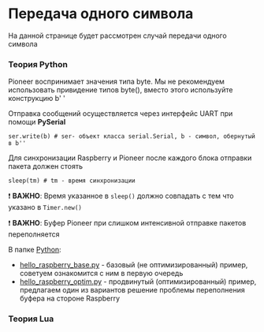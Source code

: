 # Передача одного символа

На данной странице будет рассмотрен случай передачи одного символа

### Теория Python

Pioneer воспринимает значения типа byte. Мы не рекомендуем использовать привидение типов byte(), вместо этого используйте конструкцию b' '

Отправка сообщений осуществляется через интерфейс UART при помощи __PySerial__

```
ser.write(b) # ser- объект класса serial.Serial, b - символ, обернутый в b'' 
```

Для синхронизации Raspberry и Pioneer после каждого блока отправки пакета должен стоять

```
sleep(tm) # tm - время синхронизации
```
 :heavy_exclamation_mark: __ВАЖНО__: Время указанное в ```sleep()``` должно совпадать с тем что указано в ```Timer.new()```

:heavy_exclamation_mark: __ВАЖНО__: Буфер Pioneer при слишком интенсивной отправке пакетов переполняется

В папке [Python](https://github.com/IlyaDanilenko/pioneer-raspuart/tree/master/onechar/Python):
* [hello_raspberry_base.py](https://github.com/IlyaDanilenko/pioneer-raspuart/blob/master/onechar/Python/hello_raspberry_base.py) - базовый (не оптимизированный) пример, советуем ознакомится с ним в первую очередь
* [hello_raspberry_optim.py](https://github.com/IlyaDanilenko/pioneer-raspuart/blob/master/onechar/Python/hello_raspberry_optim.py) - продвинутый (оптимизированный) пример, предлагаем один из вариантов решение проблемы переполнения буфера на стороне Raspberry

### Теория Lua